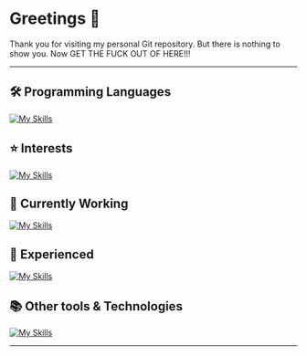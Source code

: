 # Greetings 👋

Thank you for visiting my personal Git repository. But there is nothing to show you. Now GET THE FUCK OUT OF HERE!!!

---

## 🛠️ Programming Languages
[![My Skills](https://skillicons.dev/icons?i=py,cpp,cs,latex)](https://skillicons.dev)

## ⭐ Interests
[![My Skills](https://skillicons.dev/icons?i=unreal,unity)](https://skillicons.dev)

## 💼 Currently Working
[![My Skills](https://skillicons.dev/icons?i=css,eclipse,html,java,js,jquery,pytorch,spring,sklearn&perline=10)](https://skillicons.dev)

## 🌱 Experienced
[![My Skills](https://skillicons.dev/icons?i=anaconda,androidstudio,c,debian,docker,figma,kali,linux,lua,matlab,maven,mint,mongodb,mysql,npm,opencv,php,powershell,pycharm,r,regex,ruby,sublime,selenium,tensorflow,threejs,ubuntu,vim,vscode,&perline=10)](https://skillicons.dev)

## 📚 Other tools & Technologies
[![My Skills](https://skillicons.dev/icons?i=ae,blender,discord,github,obsidian,ps&perline=10)](https://skillicons.dev)

---


